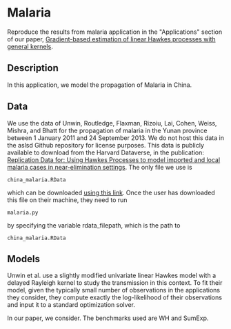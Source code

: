 # Malaria
Reproduce the results from malaria application in the "Applications" section of our paper, [Gradient-based estimation of linear Hawkes processes with general kernels](https://arxiv.org/abs/2111.10637).

## Description
In this application, we model the propagation of Malaria in China.  

## Data
We use the data of Unwin, Routledge, Flaxman, Rizoiu, Lai, Cohen, Weiss, Mishra, and Bhatt for the propagation of malaria in the Yunan province between 1 January 2011
and 24 September 2013. We do not host this data in the aslsd Github repository for license purposes. This data is publicly available to download from the Harvard Dataverse, in the publication: [Replication Data for: Using Hawkes Processes to model imported and local malaria cases in near-elimination settings](https://dataverse.harvard.edu/dataset.xhtml?persistentId=doi:10.7910/DVN/YPRLIL).
The only file we use is
```
china_malaria.RData
```

which can be downloaded [using this link](https://dataverse.harvard.edu/api/access/datafile/4443458).
Once the user has downloaded this file on their machine, they need to run 
```
malaria.py
```

by specifying the variable rdata_filepath, which is the path to 

```
china_malaria.RData
```


## Models
Unwin et al. use a slightly modified univariate linear Hawkes model with a delayed Rayleigh kernel to study the transmission in this context. To fit their
model, given the typically small number of observations in the applications they consider, they compute exactly the log-likelihood of their observations and input it to a standard optimization
solver.

In our paper, we consider.
The benchmarks used are WH and SumExp.